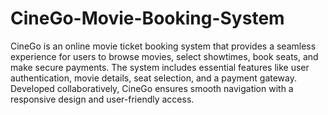 # CineGo-Movie-Booking-System
CineGo is an online movie ticket booking system that provides a seamless experience for users to browse movies, select showtimes, book seats, and make secure payments. The system includes essential features like user authentication, movie details, seat selection, and a payment gateway. Developed collaboratively, CineGo ensures smooth navigation with a responsive design and user-friendly
access.
